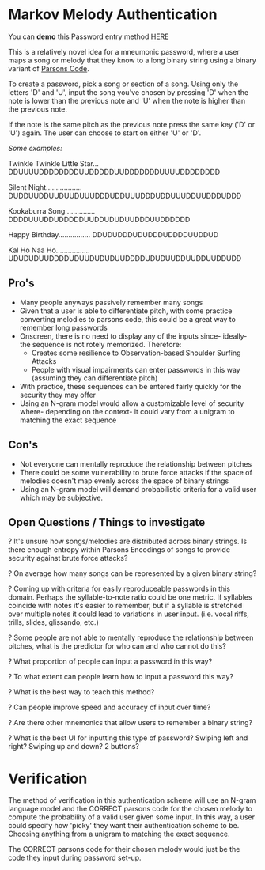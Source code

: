 # Markov Melody Authentication
You can **demo** this Password entry method [HERE](https://ananthar20.github.io/Markov-Melody-Authentication/)

This is a relatively novel idea for a mneumonic password, where a user maps a song or melody that they know to a long binary string using a binary variant of [Parsons Code](https://en.wikipedia.org/wiki/Parsons_code#:~:text=The%20Parsons%20code%2C%20formally%20named,of%20Tunes%20and%20Musical%20Themes.).

To create a password, pick a song or section of a song. Using only the letters 'D' and 'U', input the song you've chosen by pressing 'D' when the note is lower than the previous note and 'U' when the note is higher than the previous note.

If the note is the same pitch as the previous note press the same key ('D' or 'U') again.
The user can choose to start on either 'U' or 'D'.

*Some examples:*  

Twinkle Twinkle Little Star... DDUUUUDDDDDDDDUUDDDDDUUDDDDDDDUUUUDDDDDDDD  

Silent Night.................. DUDDUUDDUUDUUDUUUDDDUDDUUUDDDUDDUUUDDUUDDDUDDD  

Kookaburra Song............... DDDDUUUDDUDDDDDUUDDUDUDUUDDDUUDDDDDD  

Happy Birthday................ DDUDUDDDUDUDDDUDDDDUUDDUD  

Kal Ho Naa Ho................. UDUDUDUUDDDDUDUUDUDUDUUDDDDUDUDUUDDUUDDUUDDUDD  

## Pro's
+ Many people anyways passively remember many songs
+ Given that a user is able to differentiate pitch, with some practice converting melodies to parsons code, this could be a great way to remember long passwords
+ Onscreen, there is no need to display any of the inputs since- ideally- the sequence is not rotely memorized. Therefore:
  + Creates some resilience to Observation-based Shoulder Surfing Attacks
  + People with visual impairments can enter passwords in this way (assuming they can differentiate pitch)
+ With practice, these sequences can be entered fairly quickly for the security they may offer
+ Using an N-gram model would allow a customizable level of security where- depending on the context- it could vary from a unigram to matching the exact sequence

## Con's
- Not everyone can mentally reproduce the relationship between pitches
- There could be some vulnerability to brute force attacks if the space of melodies doesn't map evenly across the space of binary strings
- Using an N-gram model will demand probabilistic criteria for a valid user which may be subjective.

## Open Questions / Things to investigate
? It's unsure how songs/melodies are distributed across binary strings. Is there enough entropy within Parsons Encodings of songs to provide security against brute force attacks?  

? On average how many songs can be represented by a given binary string?  

? Coming up with criteria for easily reproduceable passwords in this domain. Perhaps the syllable-to-note ratio could be one metric. If syllables coincide with notes it's easier to remember, but if a syllable is stretched over multiple notes it could lead to variations in user input. (i.e. vocal riffs, trills, slides, glissando, etc.)  

? Some people are not able to mentally reproduce the relationship between pitches, what is the predictor for who can and who cannot do this?  

? What proportion of people can input a password in this way?  

? To what extent can people learn how to input a password this way?  

? What is the best way to teach this method?  

? Can people improve speed and accuracy of input over time?  

? Are there other mnemonics that allow users to remember a binary string?  

? What is the best UI for inputting this type of password? Swiping left and right? Swiping up and down? 2 buttons?  

# Verification
The method of verification in this authentication scheme will use an N-gram language model and the CORRECT parsons code for the chosen melody to compute the probability of a valid user given some input. In this way, a user could specify how 'picky' they want their authentication scheme to be. Choosing anything from a unigram to matching the exact sequence. 

The CORRECT parsons code for their chosen melody would just be the code they input during password set-up.

